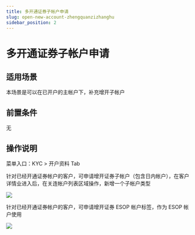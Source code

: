 ```yaml
---
title: 多开通证券子帐户申请
slug: open-new-account-zhengquanzizhanghu
sidebar_position: 2
---
```



# 多开通证券子帐户申请

## 适用场景

本场景是可以在已开户的主帐户下，补充增开子帐户

## 前置条件

无

## 操作说明

 菜单入口：KYC &gt; 开户资料 Tab

针对已经开通证券帐户的客户，可申请增开证券子帐户（包含日内帐户），在客户详情业进入后，在关连帐户列表区域操作，新增一个子帐户类型

<img src="/assets/AcAMb87B1oRAQyxg0VocW9EqnOe.png"/>

针对已经开通证券帐户的客户，可申请增开证券 ESOP 帐户标签，作为 ESOP 帐户使用

<img src="/assets/WH26bpA9GogSN4xPkiZcZTninFd.png"/>

